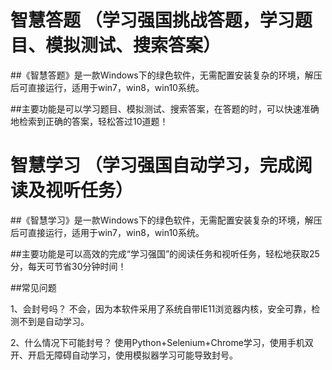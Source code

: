 # 智慧答题 （学习强国挑战答题，学习题目、模拟测试、搜索答案）

##《智慧答题》是一款Windows下的绿色软件，无需配置安装复杂的环境，解压后可直接运行，适用于win7，win8，win10系统。

##主要功能是可以学习题目、模拟测试、搜索答案，在答题的时，可以快速准确地检索到正确的答案，轻松答过10道题！


# 智慧学习 （学习强国自动学习，完成阅读及视听任务）

##《智慧学习》是一款Windows下的绿色软件，无需配置安装复杂的环境，解压后可直接运行，适用于win7，win8，win10系统。

##主要功能是可以高效的完成“学习强国”的阅读任务和视听任务，轻松地获取25分，每天可节省30分钟时间！

##常见问题

1、会封号吗？
不会，因为本软件采用了系统自带IE11浏览器内核，安全可靠，检测不到是自动学习。

2、什么情况下可能封号？
使用Python+Selenium+Chrome学习，使用手机双开、开启无障碍自动学习，使用模拟器学习可能导致封号。
